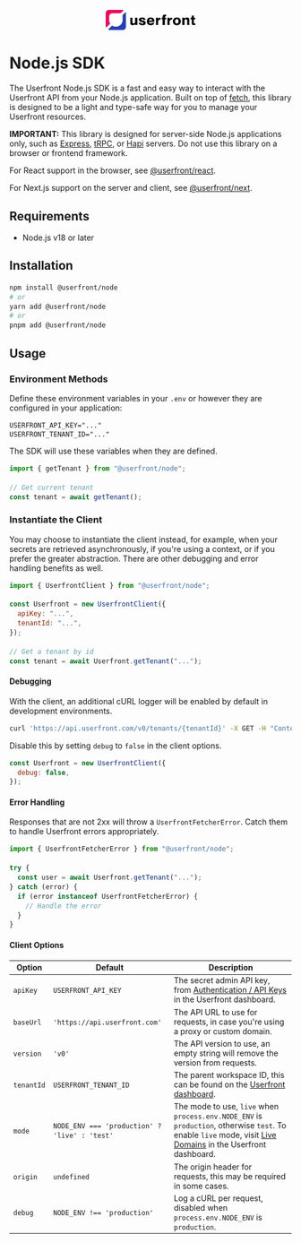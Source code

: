 <p align="center">
  <a href="https://userfront.com">
    <img src="https://raw.githubusercontent.com/userfront/userfront/main/logo.png" width="160">
  </a>
</p>

# Node.js SDK

The Userfront Node.js SDK is a fast and easy way to interact with the Userfront API from your Node.js application. Built on top of [fetch](https://developer.mozilla.org/en-US/docs/Web/API/Fetch_API), this library is designed to be a light and type-safe way for you to manage your Userfront resources.

**IMPORTANT:** This library is designed for server-side Node.js applications only, such as [Express](https://expressjs.com/), [tRPC](https://trpc.io/), or [Hapi](https://hapi.dev/) servers. Do not use this library on a browser or frontend framework.

For React support in the browser, see [@userfront/react](https://www.npmjs.com/package/@userfront/react).

For Next.js support on the server and client, see [@userfront/next](https://www.npmjs.com/package/@userfront/next).

## Requirements

- Node.js v18 or later

## Installation

```sh
npm install @userfront/node
# or
yarn add @userfront/node
# or
pnpm add @userfront/node
```

## Usage

### Environment Methods

Define these environment variables in your `.env` or however they are configured in your application:

```
USERFRONT_API_KEY="..."
USERFRONT_TENANT_ID="..."
```

The SDK will use these variables when they are defined.

```javascript
import { getTenant } from "@userfront/node";

// Get current tenant
const tenant = await getTenant();
```

### Instantiate the Client

You may choose to instantiate the client instead, for example, when your secrets are retrieved asynchronously, if you're using a context, or if you prefer the greater abstraction.
There are other debugging and error handling benefits as well.

```javascript
import { UserfrontClient } from "@userfront/node";

const Userfront = new UserfrontClient({
  apiKey: "...",
  tenantId: "...",
});

// Get a tenant by id
const tenant = await Userfront.getTenant("...");
```

#### Debugging

With the client, an additional cURL logger will be enabled by default in development environments.

```sh
curl 'https://api.userfront.com/v0/tenants/{tenantId}' -X GET -H "Content-Type: application/json" -H "Authorization: Bearer uf_live_admin_wn9mwypn_59f60f53fa7cc018d8f93deceb0cc8e3" -H "X-Userfront-Node: v1.0.0"
```

Disable this by setting `debug` to `false` in the client options.

```javascript
const Userfront = new UserfrontClient({
  debug: false,
});
```

#### Error Handling

Responses that are not 2xx will throw a `UserfrontFetcherError`. Catch them to handle Userfront errors appropriately.

```javascript
import { UserfrontFetcherError } from "@userfront/node";

try {
  const user = await Userfront.getTenant("...");
} catch (error) {
  if (error instanceof UserfrontFetcherError) {
    // Handle the error
  }
}
```

#### Client Options

| Option     | Default                                       | Description                                                                                                                                                                                             |
| ---------- | --------------------------------------------- | ------------------------------------------------------------------------------------------------------------------------------------------------------------------------------------------------------- |
| `apiKey`   | `USERFRONT_API_KEY`                           | The secret admin API key, from [Authentication / API Keys](https://userfront.com/dashboard/api-keys) in the Userfront dashboard.                                                                        |
| `baseUrl`  | `'https://api.userfront.com'`                 | The API URL to use for requests, in case you're using a proxy or custom domain.                                                                                                                         |
| `version`  | `'v0'`                                        | The API version to use, an empty string will remove the version from requests.                                                                                                                          |
| `tenantId` | `USERFRONT_TENANT_ID`                         | The parent workspace ID, this can be found on the [Userfront dashboard](https://userfront.com/dashboard).                                                                                               |
| `mode`     | `NODE_ENV === 'production' ? 'live' : 'test'` | The mode to use, `live` when `process.env.NODE_ENV` is `production`, otherwise `test`. To enable `live` mode, visit [Live Domains](https://userfront.com/dashboard/domains) in the Userfront dashboard. |
| `origin`   | `undefined`                                   | The origin header for requests, this may be required in some cases.                                                                                                                                     |
| `debug`    | `NODE_ENV !== 'production'`                   | Log a cURL per request, disabled when `process.env.NODE_ENV` is `production`.                                                                                                                           |
